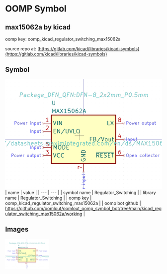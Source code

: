 # OOMP Symbol  
## max15062a  by kicad  
  
oomp key: oomp_kicad_regulator_switching_max15062a  
  
source repo at: [https://gitlab.com/kicad/libraries/kicad-symbols](https://gitlab.com/kicad/libraries/kicad-symbols)  
## Symbol  
  
[![working.png](working_600.png)](working.png)  
| name | value | 
| --- | --- | 
| symbol name | Regulator_Switching | 
| library name | Regulator_Switching | 
| oomp key | oomp_kicad_regulator_switching_max15062a | 
| oomp bot github | https://github.com/oomlout/oomlout_oomp_symbol_bot/tree/main/kicad_regulator_switching_max15062a/working | 
## Images  
  
[![working.png](working_140.png)](working.png)  

